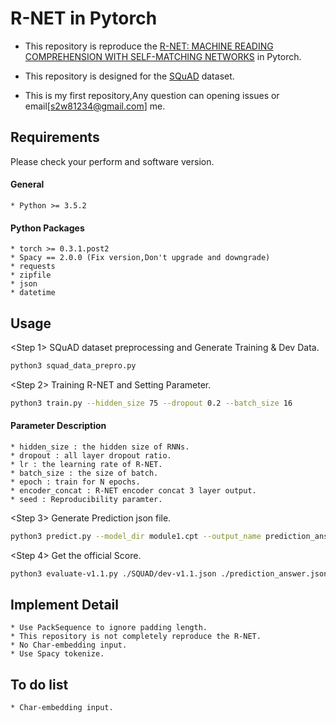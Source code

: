 # R-NET in Pytorch
* This repository is reproduce the [R-NET: MACHINE READING  COMPREHENSION WITH SELF-MATCHING NETWORKS](https://www.microsoft.com/en-us/research/wp-content/uploads/2017/05/r-net.pdf) in Pytorch.
* This repository is designed for the [SQuAD](https://rajpurkar.github.io/SQuAD-explorer/) dataset.

* This is my first repository,Any question can opening issues or email[s2w81234@gmail.com] me.


## Requirements

Please check your perform and software version.

#### General
	* Python >= 3.5.2
#### Python Packages
	* torch >= 0.3.1.post2
	* Spacy == 2.0.0 (Fix version,Don't upgrade and downgrade)
	* requests
	* zipfile
	* json
	* datetime
## Usage
<Step 1> SQuAD dataset preprocessing and Generate Training & Dev Data.
```bash
python3 squad_data_prepro.py
```

<Step 2> Training R-NET and Setting Parameter.
```bash
python3 train.py --hidden_size 75 --dropout 0.2 --batch_size 16 
```
#### Parameter Description
	* hidden_size : the hidden size of RNNs.
	* dropout : all layer dropout ratio.
	* lr : the learning rate of R-NET.
	* batch_size : the size of batch.
	* epoch : train for N epochs.
	* encoder_concat : R-NET encoder concat 3 layer output.
	* seed : Reproducibility paramter.
<Step 3> Generate Prediction json file.
```bash
python3 predict.py --model_dir module1.cpt --output_name prediction_answer.json
```
<Step 4> Get the official Score.
```bash
python3 evaluate-v1.1.py ./SQUAD/dev-v1.1.json ./prediction_answer.json
```
## Implement Detail
	* Use PackSequence to ignore padding length.
	* This repository is not completely reproduce the R-NET.
	* No Char-embedding input.
	* Use Spacy tokenize.
## To do list
	* Char-embedding input.
